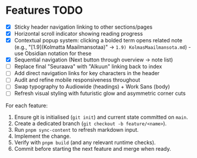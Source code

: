 # Features TODO

- [x] Sticky header navigation linking to other sections/pages
- [x] Horizontal scroll indicator showing reading progress
- [x] Contextual popup system: clicking a bolded term opens related note (e.g., "[1.9](Kolmatta Maailmansotaa)" → `1.9) KolmasMaailmansota.md`) - use Obsidian notation for these
- [x] Sequential navigation (Next button through overview → note list)
- [ ] Replace final "Seuraava" with "Alkuun" linking back to index
- [ ] Add direct navigation links for key characters in the header
- [ ] Audit and refine mobile responsiveness throughout
- [ ] Swap typography to Audiowide (headings) + Work Sans (body)
- [ ] Refresh visual styling with futuristic glow and asymmetric corner cuts

For each feature:
1. Ensure git is initialised (`git init`) and current state committed on `main`.
2. Create a dedicated branch (`git checkout -b feature/<name>`).
1. Run `pnpm sync-content` to refresh markdown input.
3. Implement the change.
4. Verify with `pnpm build` (and any relevant runtime checks).
5. Commit before starting the next feature and merge when ready.
